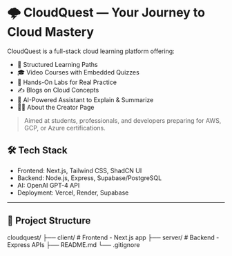 # 🌩️ CloudQuest — Your Journey to Cloud Mastery

CloudQuest is a full-stack cloud learning platform offering:

- 🚀 Structured Learning Paths
- 🎓 Video Courses with Embedded Quizzes
- 🧪 Hands-On Labs for Real Practice
- ✍️ Blogs on Cloud Concepts
- 🤖 AI-Powered Assistant to Explain & Summarize
- 👩‍💻 About the Creator Page

> Aimed at students, professionals, and developers preparing for AWS, GCP, or Azure certifications.

## 🛠️ Tech Stack

- Frontend: Next.js, Tailwind CSS, ShadCN UI
- Backend: Node.js, Express, Supabase/PostgreSQL
- AI: OpenAI GPT-4 API
- Deployment: Vercel, Render, Supabase

---

## 📁 Project Structure
cloudquest/
├── client/ # Frontend - Next.js app
├── server/ # Backend - Express APIs
├── README.md
└── .gitignore